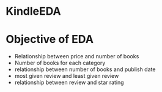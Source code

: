 # KindleEDA

# Objective of EDA
- Relationship between price and number of books
- Number of books for each category
- relationship  between number of books and publish date
- most given review and least given review
- relationship between review and star rating